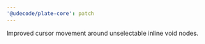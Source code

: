 ```yaml
---
'@udecode/plate-core': patch
---
```


Improved cursor movement around unselectable inline void nodes.
